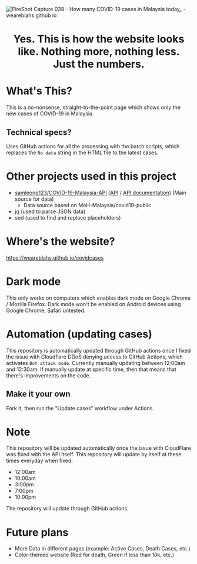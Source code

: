 ![FireShot Capture 038 - How many COVID-19 cases in Malaysia today_ - weareblahs github io](https://user-images.githubusercontent.com/37889443/154784214-d9cf58b3-ee59-4555-a28a-20ec26e04e9a.png)
<h1 style="text-align: center;">Yes. This is how the website looks like. Nothing more, nothing less. Just the numbers.</h1>

# What's This?
This is a no-nonsense, straight-to-the-point page which shows only the new cases of COVID-19 in Malaysia.
## Technical specs?
Uses GitHub actions for all the processing with the batch scripts, which replaces the `No data` string in the HTML file to the latest cases.
# Other projects used in this project
 - [samleong123/COVID-19-Malaysia-API](https://github.com/samleong123/COVID-19-Malaysia-API) ([API](https://covid-19.samsam123.name.my/api/cases?date=latest) / [API documentation](https://covid-19.samsam123.name.my/api.html)) (Main source for data)
   - Data source based on MoH-Malaysia/covid19-public
 - [jq](https://github.com/stedolan/jq) (used to parse JSON data)
 - sed (used to find and replace placeholders)

# Where's the website?
https://weareblahs.github.io/covidcases

# Dark mode
This only works on computers which enables dark mode on Google Chrome / Mozilla Firefox. Dark mode won't be enabled on Android devices using Google Chrome, Safari untested.

# Automation (updating cases)
This repository is automatically updated through GitHub actions once I fixed the issue with Cloudflare DDoS denying access to GitHub Actions, which activates `Bot attack mode`. Currently manually updating between 12:00am and 12:30am. If manually update at specific time, then that means that there's improvements on the code.

## Make it your own
Fork it, then run the "Update cases" workflow under Actions.

# Note
This repository will be updated automatically once the issue with CloudFlare was fixed with the API itself. This repository will update by itself at these times everyday when fixed:
 - 12:00am
 - 10:00am
 - 3:00pm
 - 7:00pm
 - 10:00pm

The repository will update through GitHub actions.

# Future plans
 - More Data in different pages (example: Active Cases, Death Cases, etc.)
 - Color-themed website (Red for death, Green if less than 10k, etc.)
